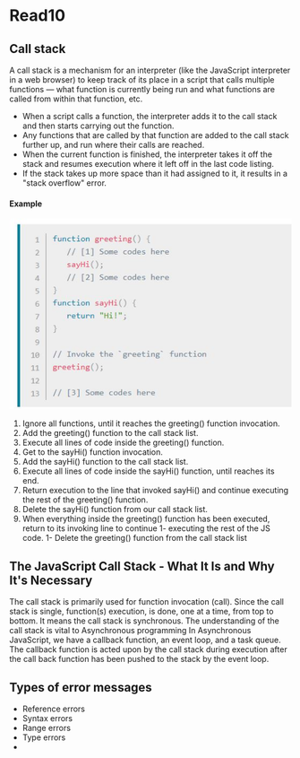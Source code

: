 # Read10
## Call stack
A call stack is a mechanism for an interpreter (like the JavaScript interpreter in a web browser) to keep track of its place in a script that calls multiple functions — what function is currently being run and what functions are called from within that function, etc.

- When a script calls a function, the interpreter adds it to the call stack and then starts carrying out the function.
- Any functions that are called by that function are added to the call stack further up, and run where their calls are reached.
- When the current function is finished, the interpreter takes it off the stack and resumes execution where it left off in the last code listing.
- If the stack takes up more space than it had assigned to it, it results in a "stack overflow" error.

#### Example 
![28](images/28.JPG)
1. Ignore all functions, until it reaches the greeting() function invocation.
1. Add the greeting() function to the call stack list.
1. Execute all lines of code inside the greeting() function.
1. Get to the sayHi() function invocation.
1. Add the sayHi() function to the call stack list.
1. Execute all lines of code inside the sayHi() function, until reaches its end.
1. Return execution to the line that invoked sayHi() and continue executing the rest of the greeting() function.
1. Delete the sayHi() function from our call stack list.
1. When everything inside the greeting() function has been executed, return to its invoking line to continue 1- executing the rest of the JS code.
1- Delete the greeting() function from the call stack list

## The JavaScript Call Stack - What It Is and Why It's Necessary
The call stack is primarily used for function invocation (call). Since the call stack is single, function(s) execution, is done, one at a time, from top to bottom. It means the call stack is synchronous.
The understanding of the call stack is vital to Asynchronous programming
In Asynchronous JavaScript, we have a callback function, an event loop, and a task queue. The callback function is acted upon by the call stack during execution after the call back function has been pushed to the stack by the event loop.

## Types of error messages
- Reference errors
- Syntax errors
- Range errors
- Type errors
- 
